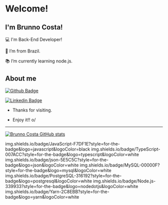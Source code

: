 # Welcome!

 

## I'm Brunno Costa!

 

:computer: I'm Back-End Developer!

:house_with_garden: I’m from Brazil.

:books: I’m currently learning node.js.


## About me

[![Github Badge](https://img.shields.io/badge/-Github-000?style=flat-square&logo=Github&logoColor=white&link=https://github.com/Brunno-costa27)](https://github.com/Brunno-costa27)

[![Linkedin Badge](https://img.shields.io/badge/-LinkedIn-blue?style=flat-square&logo=Linkedin&logoColor=white&link=https://www.linkedin.com/feed/?trk=homepage-basic_signin-form_submit)](https://www.linkedin.com/feed/?trk=homepage-basic_signin-form_submit)



- Thanks for visiting.

- Enjoy it!! o/

----------------------------------------------------------------------------------



[![Brunno Costa GitHub stats](https://github-readme-stats.vercel.app/api?username=Brunno-costa27)](https://github.com/Brunno-costa27/github-readme-stats)

img.shields.io/badge/JavaScript-F7DF1E?style=for-the-badge&logo=javascript&logoColor=black
img.shields.io/badge/TypeScript-007ACC?style=for-the-badge&logo=typescript&logoColor=white
img.shields.io/badge/json-5E5C5C?style=for-the-badge&logo=json&logoColor=white
img.shields.io/badge/MySQL-00000F?style=for-the-badge&logo=mysql&logoColor=white
img.shields.io/badge/PostgreSQL-316192?style=for-the-badge&logo=postgresql&logoColor=white
img.shields.io/badge/Node.js-339933?style=for-the-badge&logo=nodedotjs&logoColor=white
img.shields.io/badge/Yarn-2C8EBB?style=for-the-badge&logo=yarn&logoColor=white
